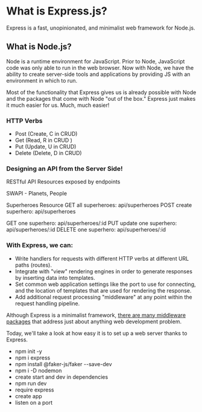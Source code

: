 # What is Express.js?

Express is a fast, unopinionated, and minimalist web framework for Node.js.

## What is Node.js?

Node is a runtime environment for JavaScript. Prior to Node, JavaScript code was only able to run in the web browser. Now with Node, we have the ability to create server-side tools and applications by providing JS with an environment in which to run.

Most of the functionality that Express gives us is already possible with Node and the packages that come with Node "out of the box." Express just makes it much easier for us. Much, much easier!

### HTTP Verbs

- Post (Create, C in CRUD)
- Get (Read, R in CRUD )
- Put (Update, U in CRUD)
- Delete (Delete, D in CRUD)

### Designing an API from the Server Side!

RESTful API
Resources exposed by endpoints

SWAPI - Planets, People

Superheroes Resource
GET all superheroes: api/superheroes
POST create superhero: api/superheroes

GET one superhero: api/superheroes/:id
PUT update one superhero: api/superheroes/:id
DELETE one superhero: api/superheroes/:id

### With Express, we can:

  - Write handlers for requests with different HTTP verbs at different URL paths (routes).
  - Integrate with "view" rendering engines in order to generate responses by inserting data into templates.
  - Set common web application settings like the port to use for connecting, and the location of templates that are used for rendering the response.
  - Add additional request processing "middleware" at any point within the request handling pipeline.

Although Express is a minimalist framework, [there are many middleware packages](https://expressjs.com/en/resources/middleware.html) that address just about anything web development problem.

Today, we'll take a look at how easy it is to set up a web server thanks to Express.

- npm init -y
- npm i express
- npm install @faker-js/faker --save-dev
- npm i -D nodemon
- create start and dev in dependencies 
- npm run dev
- require express
- create app
- listen on a port